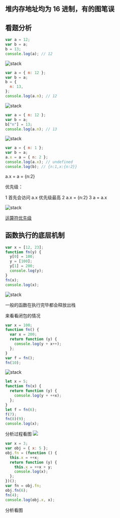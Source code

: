 ## 堆内存地址均为 16 进制，有的图笔误

## 看题分析

```js
var a = 12;
var b = a;
b = 13;
console.log(a); // 12
```

![stack](img/stack_01.png)

```js
var a = { n: 12 };
var b = a;
b = {
  n: 13,
};
console.log(a.n); // 12
```

![stack](img/stack_02.jpg)

```js
var a = { n: 12 };
var b = a;
b["n"] = 13;
console.log(a.n); // 13
```

![stack](img/stack_03.jpg)

```js
var a = { n: 1 };
var b = a;
a.x = a = { n: 2 };
console.log(a.x); // undefined
console.log(b); // {n:1,x:{n:2}}
```

a.x = a = {n:2}

优先级：

1 首先会访问 a.x 优先级最高
2 a.x = {n:2}
3 a = a.x

![stack](img/stack_04.jpg)

[运算符优先级](https://developer.mozilla.org/zh-CN/docs/Web/JavaScript/Reference/Operators/Operator_Precedence)

## 函数执行的底层机制

```js
var x = [12, 23];
function fn(y) {
  y[0] = 100;
  y = [100];
  y[1] = 200;
  console.log(y);
}
fn(x);
console.log(x);
```

![stack](img/function_01.png)

一般的函数在执行完毕都会释放出栈

来看看闭包的情况

```js
var x = 100;
function fn() {
  var x = 200;
  return function (y) {
    console.log(y + x++);
  };
}
var f = fn();
fn(10);
```

![stack](img/function_02.jpg)

```js
let x = 5;
function fn(x) {
  return function (y) {
    console.log(y + ++x);
  };
}
let f = fn(6);
f(7);
fn(8)(9);
console.log(x);
```

分析过程看图
![](img/stack_05.jpg)

```js
var x = 3;
var obj = { x: 5 };
obj.fn = (function () {
  this.x = ++x;
  return function (y) {
    this.x = ++x + y;
    console.log(x);
  };
})();
var fn = obj.fn;
obj.fn(6);
fn(4);
console.log(obj.x, x);
```

分析看图
[](img/stack_06.jpg)
